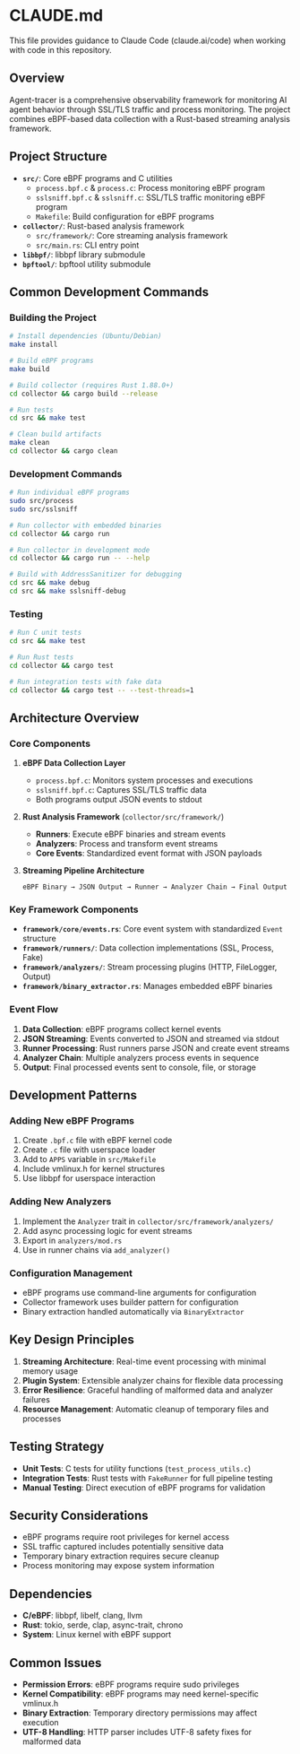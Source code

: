 # CLAUDE.md

This file provides guidance to Claude Code (claude.ai/code) when working with code in this repository.

## Overview

Agent-tracer is a comprehensive observability framework for monitoring AI agent behavior through SSL/TLS traffic and process monitoring. The project combines eBPF-based data collection with a Rust-based streaming analysis framework.

## Project Structure

- **`src/`**: Core eBPF programs and C utilities
  - `process.bpf.c` & `process.c`: Process monitoring eBPF program
  - `sslsniff.bpf.c` & `sslsniff.c`: SSL/TLS traffic monitoring eBPF program
  - `Makefile`: Build configuration for eBPF programs
- **`collector/`**: Rust-based analysis framework
  - `src/framework/`: Core streaming analysis framework
  - `src/main.rs`: CLI entry point
- **`libbpf/`**: libbpf library submodule
- **`bpftool/`**: bpftool utility submodule

## Common Development Commands

### Building the Project

```bash
# Install dependencies (Ubuntu/Debian)
make install

# Build eBPF programs
make build

# Build collector (requires Rust 1.88.0+)
cd collector && cargo build --release

# Run tests
cd src && make test

# Clean build artifacts
make clean
cd collector && cargo clean
```

### Development Commands

```bash
# Run individual eBPF programs
sudo src/process
sudo src/sslsniff

# Run collector with embedded binaries
cd collector && cargo run

# Run collector in development mode
cd collector && cargo run -- --help

# Build with AddressSanitizer for debugging
cd src && make debug
cd src && make sslsniff-debug
```

### Testing

```bash
# Run C unit tests
cd src && make test

# Run Rust tests
cd collector && cargo test

# Run integration tests with fake data
cd collector && cargo test -- --test-threads=1
```

## Architecture Overview

### Core Components

1. **eBPF Data Collection Layer**
   - `process.bpf.c`: Monitors system processes and executions
   - `sslsniff.bpf.c`: Captures SSL/TLS traffic data
   - Both programs output JSON events to stdout

2. **Rust Analysis Framework** (`collector/src/framework/`)
   - **Runners**: Execute eBPF binaries and stream events
   - **Analyzers**: Process and transform event streams
   - **Core Events**: Standardized event format with JSON payloads

3. **Streaming Pipeline Architecture**
   ```
   eBPF Binary → JSON Output → Runner → Analyzer Chain → Final Output
   ```

### Key Framework Components

- **`framework/core/events.rs`**: Core event system with standardized `Event` structure
- **`framework/runners/`**: Data collection implementations (SSL, Process, Fake)
- **`framework/analyzers/`**: Stream processing plugins (HTTP, FileLogger, Output)
- **`framework/binary_extractor.rs`**: Manages embedded eBPF binaries

### Event Flow

1. **Data Collection**: eBPF programs collect kernel events
2. **JSON Streaming**: Events converted to JSON and streamed via stdout
3. **Runner Processing**: Rust runners parse JSON and create event streams
4. **Analyzer Chain**: Multiple analyzers process events in sequence
5. **Output**: Final processed events sent to console, file, or storage

## Development Patterns

### Adding New eBPF Programs

1. Create `.bpf.c` file with eBPF kernel code
2. Create `.c` file with userspace loader
3. Add to `APPS` variable in `src/Makefile`
4. Include vmlinux.h for kernel structures
5. Use libbpf for userspace interaction

### Adding New Analyzers

1. Implement the `Analyzer` trait in `collector/src/framework/analyzers/`
2. Add async processing logic for event streams
3. Export in `analyzers/mod.rs`
4. Use in runner chains via `add_analyzer()`

### Configuration Management

- eBPF programs use command-line arguments for configuration
- Collector framework uses builder pattern for configuration
- Binary extraction handled automatically via `BinaryExtractor`

## Key Design Principles

1. **Streaming Architecture**: Real-time event processing with minimal memory usage
2. **Plugin System**: Extensible analyzer chains for flexible data processing
3. **Error Resilience**: Graceful handling of malformed data and analyzer failures
4. **Resource Management**: Automatic cleanup of temporary files and processes

## Testing Strategy

- **Unit Tests**: C tests for utility functions (`test_process_utils.c`)
- **Integration Tests**: Rust tests with `FakeRunner` for full pipeline testing
- **Manual Testing**: Direct execution of eBPF programs for validation

## Security Considerations

- eBPF programs require root privileges for kernel access
- SSL traffic captured includes potentially sensitive data
- Temporary binary extraction requires secure cleanup
- Process monitoring may expose system information

## Dependencies

- **C/eBPF**: libbpf, libelf, clang, llvm
- **Rust**: tokio, serde, clap, async-trait, chrono
- **System**: Linux kernel with eBPF support

## Common Issues

- **Permission Errors**: eBPF programs require sudo privileges
- **Kernel Compatibility**: eBPF programs may need kernel-specific vmlinux.h
- **Binary Extraction**: Temporary directory permissions may affect execution
- **UTF-8 Handling**: HTTP parser includes UTF-8 safety fixes for malformed data